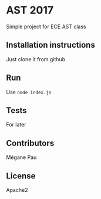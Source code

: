 # AST 2017

Simple project for ECE AST class

## Installation instructions

Just clone it from github

## Run

Use `node index.js`

## Tests

For later

## Contributors

Mégane Pau

## License

Apache2
